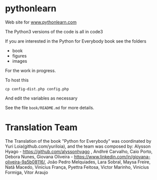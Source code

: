 # pythonlearn

Web site for www.pythonlearn.com

The Python3 versions of the code is all in code3

If you are interested in the Python for Everybody book
see the folders

* book
* figures
* images

For the work in progress.

To host this

    cp config-dist.php config.php 

And edit the variables as necessary

See the file `book/README.md` for more details.

# Translation Team

The Translation of the book "Python for Everybody" was coordinated by Yuri Loia(github.com/yuriloia), and the team was composed by: 
Alysson Hyago - https://github.com/alyssonhyago , 
Andhré Carvalho, 
Caio Porto, 
Debora Nunes, 
Giovana Oliveira - https://www.linkedin.com/in/giovana-oliveira-9a5b08116/, 
João Pedro Melquiades, 
Lara Sobral, 
Maysa Freire, 
Natã Macedo, 
Vinicius França, 
Pyettra Feitosa, 
Victor Marinho, 
Vinicius Formiga, 
Vitor Araujo
